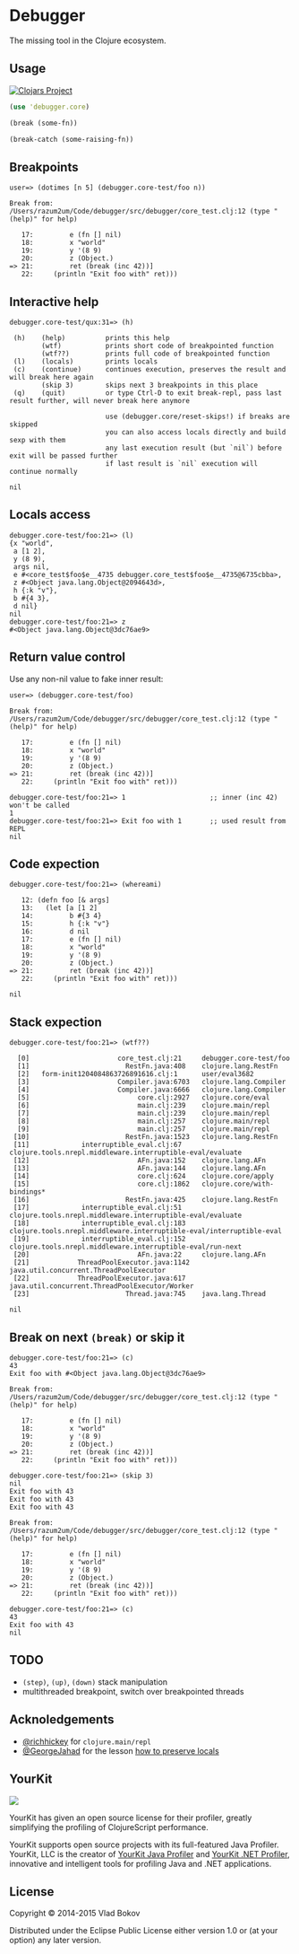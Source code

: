 # Debugger

The missing tool in the Clojure ecosystem.

## Usage

[![Clojars Project](http://clojars.org/debugger/latest-version.svg)](http://clojars.org/debugger)

```clj
(use 'debugger.core)

(break (some-fn))

(break-catch (some-raising-fn))
```

## Breakpoints

```
user=> (dotimes [n 5] (debugger.core-test/foo n))

Break from: /Users/razum2um/Code/debugger/src/debugger/core_test.clj:12 (type "(help)" for help)

   17:         e (fn [] nil)
   18:         x "world"
   19:         y '(8 9)
   20:         z (Object.)
=> 21:         ret (break (inc 42))]
   22:     (println "Exit foo with" ret)))
```

## Interactive help

```
debugger.core-test/qux:31=> (h)

 (h)    (help)          prints this help
        (wtf)           prints short code of breakpointed function
        (wtf??)         prints full code of breakpointed function
 (l)    (locals)        prints locals
 (c)    (continue)      continues execution, preserves the result and will break here again
        (skip 3)        skips next 3 breakpoints in this place
 (q)    (quit)          or type Ctrl-D to exit break-repl, pass last result further, will never break here anymore

                        use (debugger.core/reset-skips!) if breaks are skipped
                        you can also access locals directly and build sexp with them
                        any last execution result (but `nil`) before exit will be passed further
                        if last result is `nil` execution will continue normally

nil
```

## Locals access

```
debugger.core-test/foo:21=> (l)
{x "world",
 a [1 2],
 y (8 9),
 args nil,
 e #<core_test$foo$e__4735 debugger.core_test$foo$e__4735@6735cbba>,
 z #<Object java.lang.Object@2094643d>,
 h {:k "v"},
 b #{4 3},
 d nil}
nil
debugger.core-test/foo:21=> z
#<Object java.lang.Object@3dc76ae9>
```

## Return value control

Use any non-nil value to fake inner result:

```
user=> (debugger.core-test/foo)

Break from: /Users/razum2um/Code/debugger/src/debugger/core_test.clj:12 (type "(help)" for help)

   17:         e (fn [] nil)
   18:         x "world"
   19:         y '(8 9)
   20:         z (Object.)
=> 21:         ret (break (inc 42))]
   22:     (println "Exit foo with" ret)))

debugger.core-test/foo:21=> 1                     ;; inner (inc 42) won't be called
1
debugger.core-test/foo:21=> Exit foo with 1       ;; used result from REPL
nil
```

## Code expection

```
debugger.core-test/foo:21=> (whereami)

   12: (defn foo [& args]
   13:   (let [a [1 2]
   14:         b #{3 4}
   15:         h {:k "v"}
   16:         d nil
   17:         e (fn [] nil)
   18:         x "world"
   19:         y '(8 9)
   20:         z (Object.)
=> 21:         ret (break (inc 42))]
   22:     (println "Exit foo with" ret)))

nil
```

## Stack expection

```
debugger.core-test/foo:21=> (wtf??)

  [0]                      core_test.clj:21     debugger.core-test/foo
  [1]                        RestFn.java:408    clojure.lang.RestFn
  [2]   form-init1204084863726891616.clj:1      user/eval3682
  [3]                      Compiler.java:6703   clojure.lang.Compiler
  [4]                      Compiler.java:6666   clojure.lang.Compiler
  [5]                           core.clj:2927   clojure.core/eval
  [6]                           main.clj:239    clojure.main/repl
  [7]                           main.clj:239    clojure.main/repl
  [8]                           main.clj:257    clojure.main/repl
  [9]                           main.clj:257    clojure.main/repl
 [10]                        RestFn.java:1523   clojure.lang.RestFn
 [11]             interruptible_eval.clj:67     clojure.tools.nrepl.middleware.interruptible-eval/evaluate
 [12]                           AFn.java:152    clojure.lang.AFn
 [13]                           AFn.java:144    clojure.lang.AFn
 [14]                           core.clj:624    clojure.core/apply
 [15]                           core.clj:1862   clojure.core/with-bindings*
 [16]                        RestFn.java:425    clojure.lang.RestFn
 [17]             interruptible_eval.clj:51     clojure.tools.nrepl.middleware.interruptible-eval/evaluate
 [18]             interruptible_eval.clj:183    clojure.tools.nrepl.middleware.interruptible-eval/interruptible-eval
 [19]             interruptible_eval.clj:152    clojure.tools.nrepl.middleware.interruptible-eval/run-next
 [20]                           AFn.java:22     clojure.lang.AFn
 [21]            ThreadPoolExecutor.java:1142   java.util.concurrent.ThreadPoolExecutor
 [22]            ThreadPoolExecutor.java:617    java.util.concurrent.ThreadPoolExecutor/Worker
 [23]                        Thread.java:745    java.lang.Thread

nil

```

## Break on next `(break)` or skip it

```
debugger.core-test/foo:21=> (c)
43
Exit foo with #<Object java.lang.Object@3dc76ae9>

Break from: /Users/razum2um/Code/debugger/src/debugger/core_test.clj:12 (type "(help)" for help)

   17:         e (fn [] nil)
   18:         x "world"
   19:         y '(8 9)
   20:         z (Object.)
=> 21:         ret (break (inc 42))]
   22:     (println "Exit foo with" ret)))

debugger.core-test/foo:21=> (skip 3)
nil
Exit foo with 43
Exit foo with 43
Exit foo with 43

Break from: /Users/razum2um/Code/debugger/src/debugger/core_test.clj:12 (type "(help)" for help)

   17:         e (fn [] nil)
   18:         x "world"
   19:         y '(8 9)
   20:         z (Object.)
=> 21:         ret (break (inc 42))]
   22:     (println "Exit foo with" ret)))

debugger.core-test/foo:21=> (c)
43
Exit foo with 43
nil
```

## TODO

- `(step)`, `(up)`, `(down)` stack manipulation
- multithreaded breakpoint, switch over breakpointed threads

## Acknoledgements

- [@richhickey](http://github.com/richhichey) for `clojure.main/repl`
- [@GeorgeJahad](http://github.com/GeorgeJahad) for the lesson [how to preserve locals](https://github.com/GeorgeJahad/debug-repl/blob/master/src/alex_and_georges/debug_repl.clj#L68)

## YourKit

<img src="http://www.yourkit.com/images/yklogo.png"></img>

YourKit has given an open source license for their profiler, greatly simplifying the profiling of ClojureScript performance.

YourKit supports open source projects with its full-featured Java Profiler.
YourKit, LLC is the creator of <a href="http://www.yourkit.com/java/profiler/index.jsp">YourKit Java Profiler</a>
and <a href="http://www.yourkit.com/.net/profiler/index.jsp">YourKit .NET Profiler</a>,
innovative and intelligent tools for profiling Java and .NET applications.

## License

Copyright © 2014-2015 Vlad Bokov

Distributed under the Eclipse Public License either version 1.0 or (at
your option) any later version.
